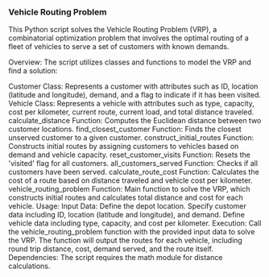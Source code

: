 ### Vehicle Routing Problem

This Python script solves the Vehicle Routing Problem (VRP), a combinatorial optimization problem that involves the optimal routing of a fleet of vehicles to serve a set of customers with known demands.

Overview:
The script utilizes classes and functions to model the VRP and find a solution:

Customer Class: Represents a customer with attributes such as ID, location (latitude and longitude), demand, and a flag to indicate if it has been visited.
Vehicle Class: Represents a vehicle with attributes such as type, capacity, cost per kilometer, current route, current load, and total distance traveled.
calculate_distance Function: Computes the Euclidean distance between two customer locations.
find_closest_customer Function: Finds the closest unserved customer to a given customer.
construct_initial_routes Function: Constructs initial routes by assigning customers to vehicles based on demand and vehicle capacity.
reset_customer_visits Function: Resets the 'visited' flag for all customers.
all_customers_served Function: Checks if all customers have been served.
calculate_route_cost Function: Calculates the cost of a route based on distance traveled and vehicle cost per kilometer.
vehicle_routing_problem Function: Main function to solve the VRP, which constructs initial routes and calculates total distance and cost for each vehicle.
Usage:
Input Data:
Define the depot location.
Specify customer data including ID, location (latitude and longitude), and demand.
Define vehicle data including type, capacity, and cost per kilometer.
Execution:
Call the vehicle_routing_problem function with the provided input data to solve the VRP.
The function will output the routes for each vehicle, including round trip distance, cost, demand served, and the route itself.
Dependencies:
The script requires the math module for distance calculations.
